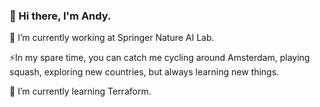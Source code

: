 ### 👋 Hi there, I'm Andy.

🔭 I’m currently working at Springer Nature AI Lab.

⚡In my spare time, you can catch me cycling around Amsterdam, playing squash, exploring new countries, but always learning new things.

🌱 I’m currently learning Terraform.

<!--
**AndyMDH/AndyMDH** is a ✨ _special_ ✨ repository because its `README.md` (this file) appears on your GitHub profile.

Here are some ideas to get you started:

- 🔭 I’m currently working on ...
- 🌱 I’m currently learning ...
- 👯 I’m looking to collaborate on ...
- 🤔 I’m looking for help with ...
- 💬 Ask me about ...
- 📫 How to reach me: ...
- 😄 Pronouns: ...
- ⚡ Fun fact: ...
-->
